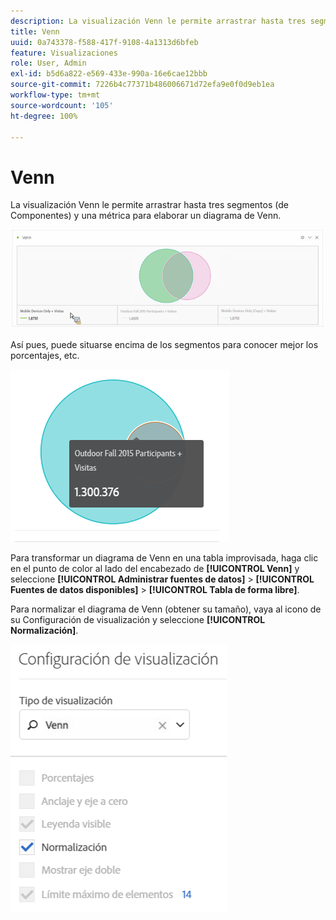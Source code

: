 ```yaml
---
description: La visualización Venn le permite arrastrar hasta tres segmentos (de Componentes) y una métrica para generar un diagrama de Venn.
title: Venn
uuid: 0a743378-f588-417f-9108-4a1313d6bfeb
feature: Visualizaciones
role: User, Admin
exl-id: b5d6a822-e569-433e-990a-16e6cae12bbb
source-git-commit: 7226b4c77371b486006671d72efa9e0f0d9eb1ea
workflow-type: tm+mt
source-wordcount: '105'
ht-degree: 100%

---
```


# Venn

La visualización Venn le permite arrastrar hasta tres segmentos (de Componentes) y una métrica para elaborar un diagrama de Venn.

![](assets/venn.png)

Así pues, puede situarse encima de los segmentos para conocer mejor los porcentajes, etc.

![](assets/venn_hover.png)

Para transformar un diagrama de Venn en una tabla improvisada, haga clic en el punto de color al lado del encabezado de **[!UICONTROL Venn]** y seleccione **[!UICONTROL Administrar fuentes de datos]** > **[!UICONTROL Fuentes de datos disponibles]** > **[!UICONTROL Tabla de forma libre]**.

Para normalizar el diagrama de Venn (obtener su tamaño), vaya al icono de su Configuración de visualización y seleccione **[!UICONTROL Normalización]**.

![](assets/normalization.png)
